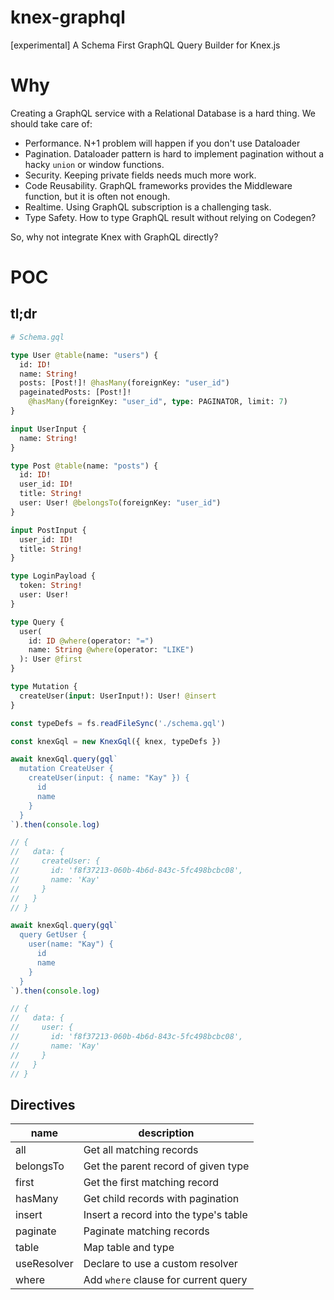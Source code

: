 # knex-graphql

[experimental] A Schema First GraphQL Query Builder for Knex.js

# Why

Creating a GraphQL service with a Relational Database is a hard thing. We should take care of:

- Performance. N+1 problem will happen if you don't use Dataloader
- Pagination. Dataloader pattern is hard to implement pagination without a hacky `union` or window functions.
- Security. Keeping private fields needs much more work.
- Code Reusability. GraphQL frameworks provides the Middleware function, but it is often not enough.
- Realtime. Using GraphQL subscription is a challenging task.
- Type Safety. How to type GraphQL result without relying on Codegen?

So, why not integrate Knex with GraphQL directly?

# POC

## tl;dr

```graphql
# Schema.gql

type User @table(name: "users") {
  id: ID!
  name: String!
  posts: [Post!]! @hasMany(foreignKey: "user_id")
  pageinatedPosts: [Post!]!
    @hasMany(foreignKey: "user_id", type: PAGINATOR, limit: 7)
}

input UserInput {
  name: String!
}

type Post @table(name: "posts") {
  id: ID!
  user_id: ID!
  title: String!
  user: User! @belongsTo(foreignKey: "user_id")
}

input PostInput {
  user_id: ID!
  title: String!
}

type LoginPayload {
  token: String!
  user: User!
}

type Query {
  user(
    id: ID @where(operator: "=")
    name: String @where(operator: "LIKE")
  ): User @first
}

type Mutation {
  createUser(input: UserInput!): User! @insert
}
```

```typescript
const typeDefs = fs.readFileSync('./schema.gql')

const knexGql = new KnexGql({ knex, typeDefs })

await knexGql.query(gql`
  mutation CreateUser {
    createUser(input: { name: "Kay" }) {
      id
      name
    }
  }
`).then(console.log)

// {
//   data: {
//     createUser: {
//       id: 'f8f37213-060b-4b6d-843c-5fc498bcbc08',
//       name: 'Kay'
//     }
//   }
// }

await knexGql.query(gql`
  query GetUser {
    user(name: "Kay") {
      id
      name
    }
  }
`).then(console.log)

// {
//   data: {
//     user: {
//       id: 'f8f37213-060b-4b6d-843c-5fc498bcbc08',
//       name: 'Kay'
//     }
//   }
// }


```

## Directives

| name        | description                           |
| ----------- | ------------------------------------- |
| all         | Get all matching records              |
| belongsTo   | Get the parent record of given type   |
| first       | Get the first matching record         |
| hasMany     | Get child records with pagination     |
| insert      | Insert a record into the type's table |
| paginate    | Paginate matching records             |
| table       | Map table and type                    |
| useResolver | Declare to use a custom resolver      |
| where       | Add `where` clause for current query  |
